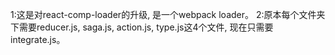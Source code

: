 1:这是对react-comp-loader的升级, 是一个webpack loader。
2:原本每个文件夹下需要reducer.js, saga.js, action.js, type.js这4个文件, 现在只需要integrate.js。

